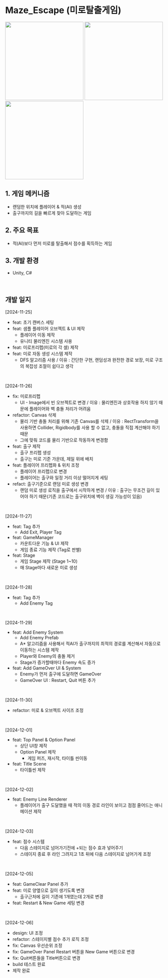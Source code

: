 # Maze_Escape (미로탈출게임)

<img src="https://github.com/user-attachments/assets/f87a4b32-4a87-4568-9144-51970564a69e" width="250"></img>
<img src="https://github.com/user-attachments/assets/95b06cb6-e019-4617-b0fc-235e9a5b280e" width="250"></img>
<img src="https://github.com/user-attachments/assets/58cfd61a-6aec-4ba7-8ca5-76a67d38e412" width="250"></img>
</br>

## 1. 게임 메커니즘
  - 랜덤한 위치에 플레이어 & 적(AI) 생성
  - 출구까지의 길을 빠르게 찾아 도달하는 게임
## 2. 주요 목표
  - 적(AI)보다 먼저 미로를 탈출해서 점수를 획득하는 게임
## 3. 개발 환경
  - Unity, C#
</br>

## 개발 일지
[2024-11-25]
- feat: 초기 캔버스 세팅
- feat: 샘플 플레이어 오브젝트 & UI 제작
  - 플레이어 이동 제작
  - 유니티 물리엔진 시스템 사용
- feat: 미로프리펩(미로의 각 셀) 제작
- feat: 미로 자동 생성 시스템 제작
  - DFS 알고리즘 사용 / 이유 : 간단한 구현, 랜덤성과 완전한 경로 보장, 미로 구조의 복잡성 조절이 쉽다고 생각
</br>

[2024-11-26]
- fix: 미로프리펩
  - UI - Image에서 빈 오브젝트로 변경 / 이유 : 물리엔진과 상호작용 하지 않기 때문에 플레이어와 벽 충돌 처리가 어려움
- refactor: Canvas 삭제
  - 물리 기반 충돌 처리를 위해 기존 Canvas를 삭제 / 이유 : RectTransform을 사용하면 Collider, Rigidbody를 사용 할 수 없고, 충돌을 직접 계산해야 하기 때문
  - 그에 맞춰 코드를 물리 기반으로 작동하게 변경함
- feat: 출구 제작
  - 출구 프리펩 생성
  - 출구는 미로 기준 가운데, 제일 위에 배치
- feat: 플레이어 프리펩화 & 위치 조정
  - 플레이어 프리펩으로 변경
  - 플레이어는 출구와 일정 거리 이상 떨어지게 세팅
- refact: 출구기준으로 랜덤 미로 생성 변경
  - 랜덤 미로 생성 로직을 출구에서 시작하게 변경 / 이유 : 출구는 무조건 길이 있어야 하기 때문(기존 코드로는 출구위치에 벽이 생길 가능성이 있음)
</br>

[2024-11-27]
- feat: Tag 추가
  - Add Exit, Player Tag
- feat: GameManager
  - 카운트다운 기능 & UI 제작
  - 게임 종료 기능 제작 (Tag로 판별)
- feat: Stage
  - 게임 Stage 제작 (Stage 1~10)
  - 매 Stage마다 새로운 미로 생성
</br>

[2024-11-28]
- feat: Tag 추가
  - Add Enemy Tag
</br>

[2024-11-29]
- feat: Add Enemy System
  - Add Enemy Prefab
  - A* 알고리즘을 사용해서 적AI가 출구까지의 최적의 경로를 계산해서 자동으로 이동하는 시스템 제작
  - Player와 Enemy의 충돌 제거
  - Stage가 증가할때마다 Enemy 속도 증가
- feat: Add GameOver UI & System
  - Enemy가 먼저 출구에 도달하면 GameOver
  - GameOver UI : Restart, Quit 버튼 추가
</br>

[2024-11-30]
- refactor: 미로 & 오브젝트 사이즈 조정
</br>

[2024-12-01]
- feat: Top Panel & Option Panel
  - 상단 UI창 제작
  - Option Panel 제작
    - 게임 퍼즈, 재시작, 타이틀 씬이동
- feat: Title Scene
  - 타이틀씬 제작
</br>

[2024-12-02]
- feat: Enemy Line Renderer
  - 플레이어가 출구 도달했을 때 적의 이동 경로 라인이 보이고 점점 줄어드는 애니메이션 제작
</br>

[2024-12-03]
- feat: 점수 시스템
  - 다음 스테이지로 넘어가기전에 +되는 점수 효과 넣어주기
  - 스테이지 종료 후 라인 그려지고 1초 뒤에 다음 스테이지로 넘어가게 조정
</br>

[2024-12-05]
- feat: GameClear Panel 추가
- feat: 미로 양옆으로 길이 생기도록 변경
  - 출구근처에 길이 기존에 1개였는데 2개로 변경
- feat: Restart & New Game 세팅 변경
</br>

[2024-12-06]
- design: UI 조정
- refactor: 스테이지별 점수 추가 로직 조정
- fix: Canvas 우선순위 조정
- fix: GameOver Panel Restart 버튼을 New Game 버튼으로 변경
- fix: Quit버튼들을 Title버튼으로 변경
- build 테스트 완료
- 제작 완료
</br>
